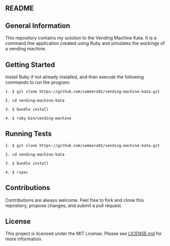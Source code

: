## README

## General Information 

This repository contains my solution to the Vending Machine Kata. It is a command line application created using Ruby and simulates the workings of a vending machine.

## Getting Started

Install Ruby if not already installed, and then execute the following commands to run the program:

```
1. $ git clone https://github.com/sameera91/vending-machine-kata.git

2. cd vending-machine-kata

3. $ bundle install

4. $ ruby bin/vending-machine

```

## Running Tests 

```
1. $ git clone https://github.com/sameera91/vending-machine-kata.git

2. cd vending-machine-kata

3. $ bundle install

4. $ rspec

```

## Contributions 

Contributions are always welcome. Feel free to fork and clone this repository, propose changes, and submit a pull request.

## License

This project is licensed under the MIT License. Please see [LICENSE.md](LICENSE.md) for more information.